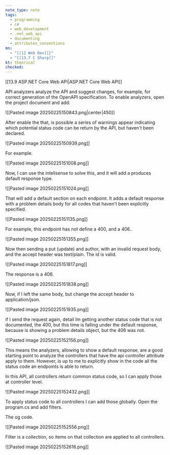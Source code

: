 ```yaml
---
note_type: note
tags:
  - programming
  - c#
  - web_development
  - .net_web_api
  - documenting
  - attributes_conventions
mn:
  - "[[12 Web Dev]]}"
  - "[[13.7 C Sharp]]"
kt: theorical
checked:
---
```

[[13.9 ASP.NET Core Web API|ASP.NET Core Web API]]

API analyzers analyze the API and suggest changes, for example, for correct generation of the OpenAPI specification. To enable analyzers, open the project document and add:

![[Pasted image 20250225150843.png|center|450]]

After enable the that, is possible a series of warnings appear indicating which potential status code can be return by the API, but haven't been declared.

![[Pasted image 20250225150939.png]]

For example.

![[Pasted image 20250225151008.png]]

Now, I can use the intelisense to solve this, and it will add a produces default response type.

![[Pasted image 20250225151024.png]]

That will add a default section on each endpoint. It adds a default response with a problem details body for all codes that haven't been explicitly specified. 

![[Pasted image 20250225151135.png]]

For example, this endpoint has not define a 400, and a 406..

![[Pasted image 20250225151355.png]]

Now then sending a put (update) and author, with an invalid request body, and the accept header was text/plain. The id is valid. 

![[Pasted image 20250225151817.png]]

The response is a 406.

![[Pasted image 20250225151838.png]]

Now, if I left the same body, but change the accept header to application/json.

![[Pasted image 20250225151935.png]]

if I send the request again, detail Im getting another status code that is not documented, the 400, but this time is falling under the default response, because is showing a problem details object, but the 406 was not. 

![[Pasted image 20250225152156.png]]

This means the analyzers, allowing to show a default response, are a good starting point to analyze the controllers that have the api controller attribute apply to them. However, is up to me to explicitly show in the code all the status code an endpoints is able to return.

In this API, all controllers return common status code, so I can apply those at controller level.

![[Pasted image 20250225152432.png]]

To apply status code to all controllers I can add those globally. Open the program.cs and add filters.

The og code.

![[Pasted image 20250225152556.png]]

Filter is a collection, so items on that collection are applied to all controllers. 

![[Pasted image 20250225152616.png]]


